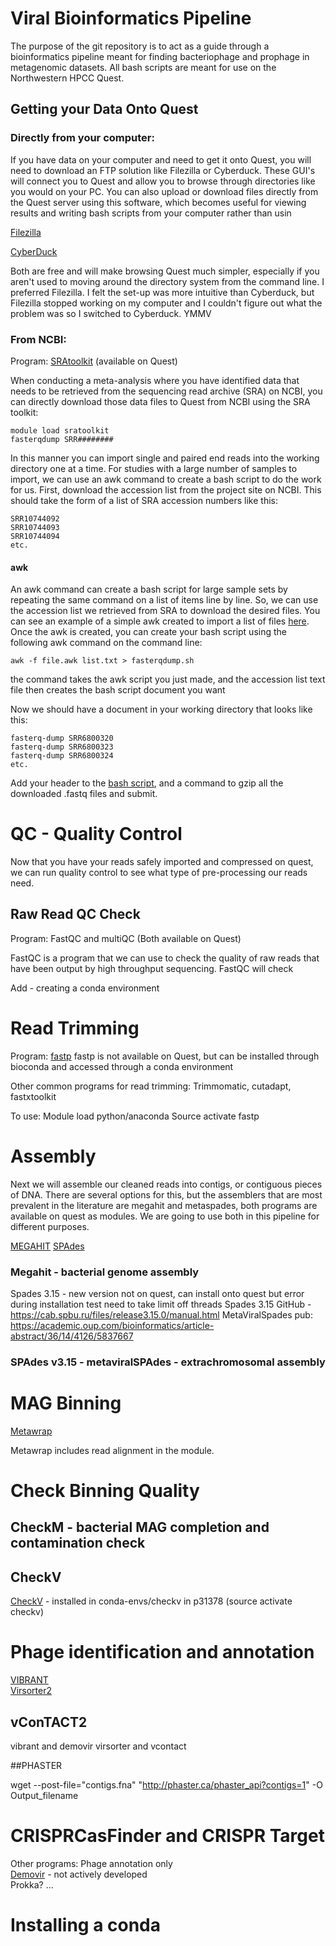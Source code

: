 # Viral Bioinformatics Pipeline

The purpose of the git repository is to act as a guide through a bioinformatics pipeline meant for finding bacteriophage and prophage in metagenomic datasets. All bash scripts are meant for use on the Northwestern HPCC Quest. 

## Getting your Data Onto Quest

### Directly from your computer: 

If you have data on your computer and need to get it onto Quest, you will need to download an FTP solution like Filezilla or Cyberduck. These GUI's will connect you to Quest and allow you to browse through directories like you would on your PC. You can also upload or download files directly from the Quest server using this software, which becomes useful for viewing results and writing bash scripts from your computer rather than usin 

[Filezilla](https://filezilla-project.org/) 

[CyberDuck](https://cyberduck.io/)

Both are free and will make browsing Quest much simpler, especially if you aren't used to moving around the directory system from the command line. I preferred Filezilla. I felt the set-up was more intuitive than Cyberduck, but Filezilla stopped working on my computer and I couldn't figure out what the problem was so I switched to Cyberduck. YMMV

### From NCBI:
Program: [SRAtoolkit](https://github.com/ncbi/sra-tools) (available on Quest)

When conducting a meta-analysis where you have identified data that needs to be retrieved from the sequencing read archive (SRA) on NCBI, you can directly download those data files to Quest from NCBI using the SRA toolkit:

```
module load sratoolkit 
fasterqdump SRR########
```

In this manner you can import single and paired end reads into the working directory one at a time. For studies with a large number of samples to import, we can use an awk command to create a bash script to do the work for us. First, download the accession list from the project site on NCBI. This should take the form of a list of SRA accession numbers like this:

```
SRR10744092
SRR10744093 
SRR10744094
etc.
```

#### awk 

An awk command can create a bash script for large sample sets by repeating the same command on a list of items line by line. So, we can use the accession list we retrieved from SRA to download the desired files. You can see an example of a simple awk created to import a list of files [here](https://github.com/sahutt/NOBPhage/blob/main/bash/fasterqdump.awk). Once the awk is created, you can create your bash script using the following awk command on the command line:
```
awk -f file.awk list.txt > fasterqdump.sh
```
the command takes the awk script you just made, and the accession list text file then creates the bash script document you want

Now we should have a document in your working directory that looks like this:
```
fasterq-dump SRR6800320 
fasterq-dump SRR6800323
fasterq-dump SRR6800324
etc.
```
Add your header to the [bash script](https://github.com/sahutt/NOBPhage/blob/main/bash/fasterqdump.sh), and a command to gzip all the downloaded .fastq files and submit. 

# QC - Quality Control

Now that you have your reads safely imported and compressed on quest, we can run quality control to see what type of pre-processing our reads need. 

## Raw Read QC Check 

Program: FastQC and multiQC (Both available on Quest)

FastQC is a program that we can use to check the quality of raw reads that have been output by high throughput sequencing. FastQC will check 

Add - creating a conda environment 

# Read Trimming 

Program: [fastp](https://github.com/OpenGene/fastp) 
fastp is not available on Quest, but can be installed through bioconda and accessed through a conda environment

Other common programs for read trimming: Trimmomatic, cutadapt, fastxtoolkit



To use:
Module load python/anaconda
Source activate fastp

# Assembly

Next we will assemble our cleaned reads into contigs, or contiguous pieces of DNA. There are several options for this, but the assemblers that are most prevalent in the literature are megahit and metaspades, both programs are available on quest as modules. We are going to use both in this pipeline for different purposes. 

[MEGAHIT](https://github.com/voutcn/megahit)
[SPAdes](https://github.com/ablab/spades)

### Megahit - bacterial genome assembly

Spades 3.15 - new version not on quest, can install onto quest but error during installation test need to take limit off threads
Spades 3.15 GitHub - https://cab.spbu.ru/files/release3.15.0/manual.html
MetaViralSpades pub: https://academic.oup.com/bioinformatics/article-abstract/36/14/4126/5837667

### SPAdes v3.15 - metaviralSPAdes - extrachromosomal assembly 

# MAG Binning  
[Metawrap](https://github.com/bxlab/metaWRAP)

Metawrap includes read alignment in the module. 

# Check Binning Quality

## CheckM - bacterial MAG completion and contamination check

## CheckV 
[CheckV](https://bitbucket.org/berkeleylab/checkv/src/master/) - installed in conda-envs/checkv in p31378 (source activate checkv)  

  

# Phage identification and annotation  

[VIBRANT](https://github.com/AnantharamanLab/VIBRANT)  
[Virsorter2](https://github.com/jiarong/VirSorter2)    

## vConTACT2 

vibrant and demovir
virsorter and vcontact

##PHASTER

wget --post-file="contigs.fna" "http://phaster.ca/phaster_api?contigs=1" -O Output_filename


# CRISPRCasFinder and CRISPR Target


Other programs:
Phage annotation only   
[Demovir](https://github.com/feargalr/Demovir) - not actively developed  
Prokka?
…

# Installing a conda 







